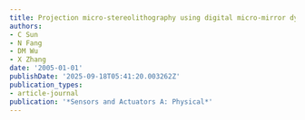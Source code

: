 ```yaml
---
title: Projection micro-stereolithography using digital micro-mirror dynamic mask
authors:
- C Sun
- N Fang
- DM Wu
- X Zhang
date: '2005-01-01'
publishDate: '2025-09-18T05:41:20.003262Z'
publication_types:
- article-journal
publication: '*Sensors and Actuators A: Physical*'
---
```

